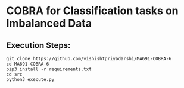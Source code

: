 # COBRA for Classification tasks on Imbalanced Data

## Execution Steps:
``` 
git clone https://github.com/vishishtpriyadarshi/MA691-COBRA-6
cd MA691-COBRA-6
pip3 install -r requirements.txt
cd src
python3 execute.py 
```